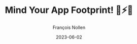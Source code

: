 ---
slug: "/talks/flutter-connection/june-2023/francois-nollen-mind-your-app-footprint-🐾⚡🌱"
date: 2023-06-02
title: "Mind Your App Footprint! 🐾⚡🌱"
author: "François Nollen"
video: JQFp2vXTtgQ
thumbnail: thumbnails/JQFp2vXTtgQ.jpg
slides: 
tags: []
year: 2023
conference: flutter-connection
edition: june-2023
allow_ads: false
---